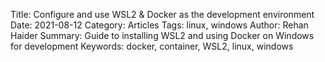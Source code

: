 Title: Configure and use WSL2 & Docker as the development environment
Date: 2021-08-12
Category: Articles
Tags: linux, windows
Author: Rehan Haider
Summary: Guide to installing WSL2 and using Docker on Windows for development
Keywords: docker, container, WSL2, linux, windows


